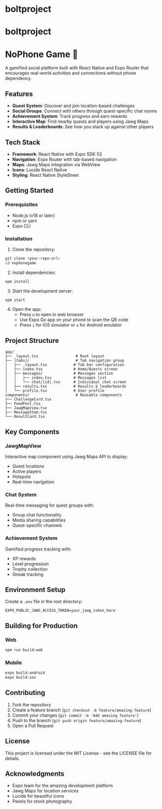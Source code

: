 # boltproject
# boltproject
# NoPhone Game 🎯

A gamified social platform built with React Native and Expo Router that encourages real-world activities and connections without phone dependency.

## Features

- **Quest System**: Discover and join location-based challenges
- **Social Groups**: Connect with others through quest-specific chat rooms
- **Achievement System**: Track progress and earn rewards
- **Interactive Map**: Find nearby quests and players using Jawg Maps
- **Results & Leaderboards**: See how you stack up against other players

## Tech Stack

- **Framework**: React Native with Expo SDK 53
- **Navigation**: Expo Router with tab-based navigation
- **Maps**: Jawg Maps integration via WebView
- **Icons**: Lucide React Native
- **Styling**: React Native StyleSheet

## Getting Started

### Prerequisites

- Node.js (v18 or later)
- npm or yarn
- Expo CLI

### Installation

1. Clone the repository:
```bash
git clone <your-repo-url>
cd nophonegame
```

2. Install dependencies:
```bash
npm install
```

3. Start the development server:
```bash
npm start
```

4. Open the app:
   - Press `w` to open in web browser
   - Use Expo Go app on your phone to scan the QR code
   - Press `i` for iOS simulator or `a` for Android emulator

## Project Structure

```
app/
├── _layout.tsx                 # Root layout
├── (tabs)/                     # Tab navigation group
│   ├── _layout.tsx            # Tab bar configuration
│   ├── index.tsx              # Home/Quests screen
│   ├── messages/              # Messages section
│   │   ├── index.tsx          # Messages list
│   │   └── chat/[id].tsx      # Individual chat screen
│   ├── results.tsx            # Results & leaderboards
│   └── profile.tsx            # User profile
components/                     # Reusable components
├── ChallengeCard.tsx
├── FeedPost.tsx
├── JawgMapView.tsx
├── MessageItem.tsx
└── ResultCard.tsx
```

## Key Components

### JawgMapView
Interactive map component using Jawg Maps API to display:
- Quest locations
- Active players
- Hotspots
- Real-time navigation

### Chat System
Real-time messaging for quest groups with:
- Group chat functionality
- Media sharing capabilities
- Quest-specific channels

### Achievement System
Gamified progress tracking with:
- XP rewards
- Level progression
- Trophy collection
- Streak tracking

## Environment Setup

Create a `.env` file in the root directory:

```env
EXPO_PUBLIC_JAWG_ACCESS_TOKEN=your_jawg_token_here
```

## Building for Production

### Web
```bash
npm run build:web
```

### Mobile
```bash
expo build:android
expo build:ios
```

## Contributing

1. Fork the repository
2. Create a feature branch (`git checkout -b feature/amazing-feature`)
3. Commit your changes (`git commit -m 'Add amazing feature'`)
4. Push to the branch (`git push origin feature/amazing-feature`)
5. Open a Pull Request

## License

This project is licensed under the MIT License - see the LICENSE file for details.

## Acknowledgments

- Expo team for the amazing development platform
- Jawg Maps for location services
- Lucide for beautiful icons
- Pexels for stock photography
